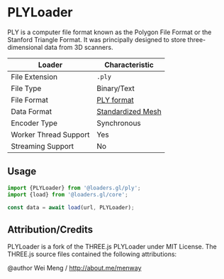 # PLYLoader

PLY is a computer file format known as the Polygon File Format or the Stanford Triangle Format. It was principally designed to store three-dimensional data from 3D scanners.

| Loader                | Characteristic                                                        |
| --------------------- | --------------------------------------------------------------------- |
| File Extension        | `.ply`                                                                |
| File Type             | Binary/Text                                                           |
| File Format           | [PLY format](<https://en.wikipedia.org/wiki/PLY_(file_format)>)       |
| Data Format           | [Standardized Mesh](docs/api-reference/mesh-loaders/category-mesh.md) |
| Encoder Type          | Synchronous                                                           |
| Worker Thread Support | Yes                                                                   |
| Streaming Support     | No                                                                    |

## Usage

```js
import {PLYLoader} from '@loaders.gl/ply';
import {load} from '@loaders.gl/core';

const data = await load(url, PLYLoader);
```

## Attribution/Credits

PLYLoader is a fork of the THREE.js PLYLoader under MIT License. The THREE.js source files contained the following attributions:

@author Wei Meng / http://about.me/menway
